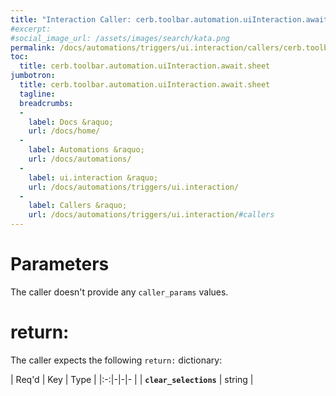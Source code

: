 ```yaml
---
title: "Interaction Caller: cerb.toolbar.automation.uiInteraction.await.sheet"
#excerpt: 
#social_image_url: /assets/images/search/kata.png
permalink: /docs/automations/triggers/ui.interaction/callers/cerb.toolbar.automation.uiInteraction.await.sheet/
toc:
  title: cerb.toolbar.automation.uiInteraction.await.sheet
jumbotron:
  title: cerb.toolbar.automation.uiInteraction.await.sheet
  tagline: 
  breadcrumbs:
  -
    label: Docs &raquo;
    url: /docs/home/
  -
    label: Automations &raquo;
    url: /docs/automations/
  -
    label: ui.interaction &raquo;
    url: /docs/automations/triggers/ui.interaction/
  -
    label: Callers &raquo;
    url: /docs/automations/triggers/ui.interaction/#callers
---
```


# Parameters

The caller doesn't provide any `caller_params` values.

# return:

The caller expects the following `return:` dictionary:

| Req'd | Key | Type | 
|:-:|-|-|-
| | **`clear_selections`** | string | 
